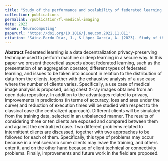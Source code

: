 ```yaml
---
title: "Study of the performance and scalability of federated learning for medical imaging with intermittent clients"
collection: publications
permalink: /publication/fl-medical-imaging
date: 2023
venue: 'Neurocomputing'
paperurl: 'https://doi.org/10.1016/j.neucom.2022.11.011'
citation: 'Sáinz-Pardo Díaz, J., & López García, Á. (2023). Study of the performance and scalability of federated learning for medical imaging with intermittent clients. Neurocomputing, 518, 142-154.'
---
```


**Abstract**
Federated learning is a data decentralization privacy-preserving technique used to perform machine or deep learning in a secure way. In this paper we present theoretical aspects about federated learning, such as the presentation of an aggregation operator, different types of federated learning, and issues to be taken into account in relation to the distribution of data from the clients, together with the exhaustive analysis of a use case where the number of clients varies. Specifically, a use case of medical image analysis is proposed, using chest X-ray images obtained from an open data repository. In addition to the advantages related to privacy, improvements in predictions (in terms of accuracy, loss and area under the curve) and reduction of execution times will be studied with respect to the classical case (the centralized approach). Different clients will be simulated from the training data, selected in an unbalanced manner. The results of considering three or ten clients are exposed and compared between them and against the centralized case. Two different problems related to intermittent clients are discussed, together with two approaches to be followed for each of them. Specifically, this type of problems may occur because in a real scenario some clients may leave the training, and others enter it, and on the other hand because of client technical or connectivity problems. Finally, improvements and future work in the field are proposed.
